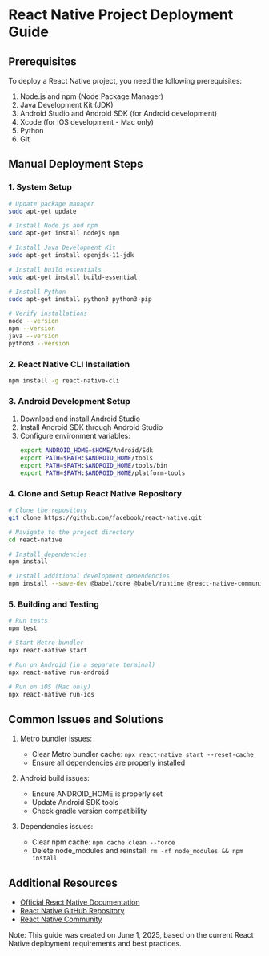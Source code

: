 # React Native Project Deployment Guide

## Prerequisites

To deploy a React Native project, you need the following prerequisites:

1. Node.js and npm (Node Package Manager)
2. Java Development Kit (JDK)
3. Android Studio and Android SDK (for Android development)
4. Xcode (for iOS development - Mac only)
5. Python
6. Git

## Manual Deployment Steps

### 1. System Setup

```bash
# Update package manager
sudo apt-get update

# Install Node.js and npm
sudo apt-get install nodejs npm

# Install Java Development Kit
sudo apt-get install openjdk-11-jdk

# Install build essentials
sudo apt-get install build-essential

# Install Python
sudo apt-get install python3 python3-pip

# Verify installations
node --version
npm --version
java --version
python3 --version
```

### 2. React Native CLI Installation

```bash
npm install -g react-native-cli
```

### 3. Android Development Setup

1. Download and install Android Studio
2. Install Android SDK through Android Studio
3. Configure environment variables:
   ```bash
   export ANDROID_HOME=$HOME/Android/Sdk
   export PATH=$PATH:$ANDROID_HOME/tools
   export PATH=$PATH:$ANDROID_HOME/tools/bin
   export PATH=$PATH:$ANDROID_HOME/platform-tools
   ```

### 4. Clone and Setup React Native Repository

```bash
# Clone the repository
git clone https://github.com/facebook/react-native.git

# Navigate to the project directory
cd react-native

# Install dependencies
npm install

# Install additional development dependencies
npm install --save-dev @babel/core @babel/runtime @react-native-community/eslint-config
```

### 5. Building and Testing

```bash
# Run tests
npm test

# Start Metro bundler
npx react-native start

# Run on Android (in a separate terminal)
npx react-native run-android

# Run on iOS (Mac only)
npx react-native run-ios
```

## Common Issues and Solutions

1. Metro bundler issues:
   - Clear Metro bundler cache: `npx react-native start --reset-cache`
   - Ensure all dependencies are properly installed

2. Android build issues:
   - Ensure ANDROID_HOME is properly set
   - Update Android SDK tools
   - Check gradle version compatibility

3. Dependencies issues:
   - Clear npm cache: `npm cache clean --force`
   - Delete node_modules and reinstall: `rm -rf node_modules && npm install`

## Additional Resources

- [Official React Native Documentation](https://reactnative.dev/docs/getting-started)
- [React Native GitHub Repository](https://github.com/facebook/react-native)
- [React Native Community](https://reactnative.dev/community/overview)

Note: This guide was created on June 1, 2025, based on the current React Native deployment requirements and best practices.